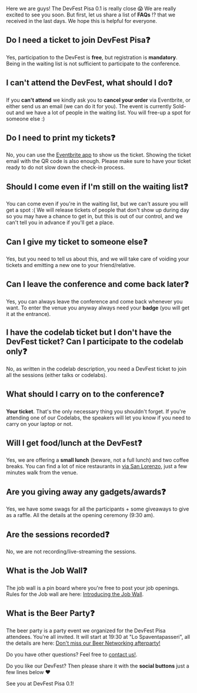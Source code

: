 Here we are guys! The DevFest Pisa 0.1 is really close 😱 We are really excited to see you soon. But first, let us share a list of **FAQs** ⁉️ that we received in the last days. We hope this is helpful for everyone.

## Do I need a ticket to join DevFest Pisa❓

Yes, participation to the DevFest is **free**, but registration is **mandatory**. Being in the waiting list is not sufficient to participate to the conference.

## I can't attend the DevFest, what should I do❓

If you **can't attend** we kindly ask you to **cancel your order** via Eventbrite, or either send us an email (we can do it for you). The event is currently Sold-out and we have a lot of people in the waiting list. You will free-up a spot for someone else :)

## Do I need to print my tickets❓

No, you can use the [Eventbrite app](https://play.google.com/store/apps/details?id=com.eventbrite.attendee) to show us the ticket. Showing the ticket email with the QR code is also enough. Please make sure to have your ticket ready to do not slow down the check-in process.

## Should I come even if I'm still on the waiting list❓

You can come even if you're in the waiting list, but we can't assure you will get a spot :( We will release tickets of people that don't show up during day so you may have a chance to get in, but this is out of our control, and we can't tell you in advance if you'll get a place.

## Can I give my ticket to someone else❓

Yes, but you need to tell us about this, and we will take care of voiding your tickets and emitting a new one to your friend/relative.

## Can I leave the conference and come back later❓

Yes, you can always leave the conference and come back whenever you want. To enter the venue you anyway always need your **badge** (you will get it at the entrance).

## I have the codelab ticket but I don't have the DevFest ticket? Can I participate to the codelab only❓

No, as written in the codelab description, you need a DevFest ticket to join all the sessions (either talks or codelabs).

## What should I carry on to the conference❓

**Your ticket**. That's the only necessary thing you shouldn't forget. If you're attending one of our Codelabs, the speakers will let you know if you need to carry on your laptop or not. 

## Will I get food/lunch at the DevFest❓

Yes, we are offering a **small lunch** (beware, not a full lunch) and two coffee breaks. You can find a lot of nice restaurants in [via San Lorenzo](https://goo.gl/maps/Ck5a5kBA1EF2), just a few minutes walk from the venue.

## Are you giving away any gadgets/awards❓

Yes, we have some swags for all the participants + some giveaways to give as a raffle. All the details at the opening ceremony (9:30 am).

## Are the sessions recorded❓

No, we are not recording/live-streaming the sessions.

## What is the Job Wall❓

The job wall is a pin board where you're free to post your job openings. Rules for the Job wall are here: [Introducing the Job Wall](https://devfest.gdgpisa.it/blog/posts/introducing-our-job-wall/).

## What is the Beer Party❓

The beer party is a party event we organized for the DevFest Pisa attendees. You're all invited. It will start at 19:30 at "Lo Spaventapasseri", all the details are here: [Don't miss our Beer Networking afterparty!](http://devfest.gdgpisa.it/blog/posts/dont-miss-the-beer-party/)

Do you have other questions? Feel free to [contact us!](mailto:pisagdg+devfest@gmail.com).

Do you like our DevFest? Then please share it with the **social buttons** just a few lines below ❤️

See you at DevFest Pisa 0.1!